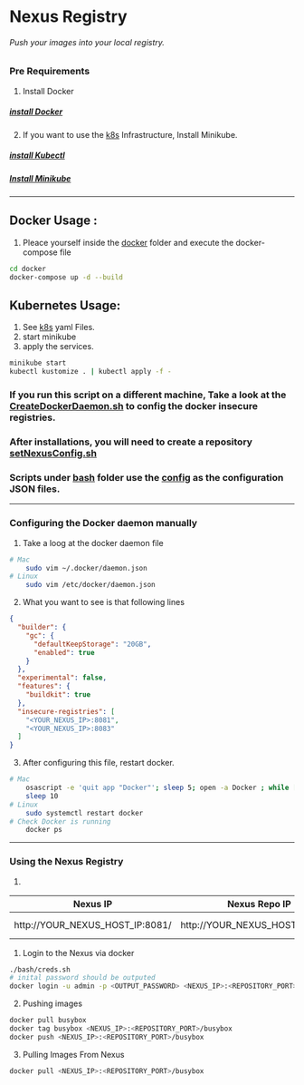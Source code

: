 # Nexus Registry

###### Push your images into your local registry.

### Pre Requirements

1. Install Docker

##### [install Docker](/requirements/installDocker.sh)

2. If you want to use the [k8s](./k8s/) Infrastructure, Install Minikube.

##### [install Kubectl](/requirements/installKubectl.sh)
##### [Install Minikube](/requirements/installMinikube.sh)

---


## Docker Usage :

1. Pleace yourself inside the [docker](/docker/) folder and execute the docker-compose file

```sh
cd docker
docker-compose up -d --build
```

## Kubernetes Usage:

1. See [k8s](/k8s/) yaml Files.
2. start minikube
3. apply the services.

```sh
minikube start
kubectl kustomize . | kubectl apply -f -
```

### If you run this script on a different machine, Take a look at the [CreateDockerDaemon.sh](./03-createDockerDeamon.sh) to config the docker insecure registries.

### After installations, you will need to create a repository [setNexusConfig.sh](./bash/setNexusConfg.sh)

### Scripts under [bash](/bash/) folder use the [config](/config/) as the configuration JSON files.

---

### Configuring the Docker daemon manually

1. Take a loog at the docker daemon file

```sh
# Mac
    sudo vim ~/.docker/daemon.json
# Linux
    sudo vim /etc/docker/daemon.json
```

2. What you want to see is that following lines

```json
{
  "builder": {
    "gc": {
      "defaultKeepStorage": "20GB",
      "enabled": true
    }
  },
  "experimental": false,
  "features": {
    "buildkit": true
  },
  "insecure-registries": [
    "<YOUR_NEXUS_IP>:8081",
    "<YOUR_NEXUS_IP>:8083"
  ]
}
```

3. After configuring this file, restart docker.

```sh
# Mac
    osascript -e 'quit app "Docker"'; sleep 5; open -a Docker ; while [ -z "$(docker info 2> /dev/null )" ]; do printf "."; sleep 1; done; echo ""
    sleep 10
# Linux
    sudo systemctl restart docker
# Check Docker is running 
    docker ps
```
---

### Using the Nexus Registry

1. 

| Nexus IP                   | Nexus Repo IP                          | docker pull command                    | username | password |
| ------------------------------- | ------------------------------- | ------------------------------------------- | -------- | -------- |
| http://YOUR_NEXUS_HOST_IP:8081/ | http://YOUR_NEXUS_HOST_IP:8083/ | docker pull YOUR_NEXUS_HOST_IP:8083/[image] | admin    | 12345    |

1. Login to the Nexus via docker

```sh
./bash/creds.sh
# inital password should be outputed
docker login -u admin -p <OUTPUT_PASSWORD> <NEXUS_IP>:<REPOSITORY_PORT>
```

2. Pushing images

```sh
docker pull busybox
docker tag busybox <NEXUS_IP>:<REPOSITORY_PORT>/busybox
docker push <NEXUS_IP>:<REPOSITORY_PORT>/busybox
```

3. Pulling Images From Nexus

```sh
docker pull <NEXUS_IP>:<REPOSITORY_PORT>/busybox
```
